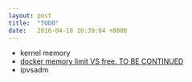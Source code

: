 ```yaml
---
layout: post
title:  "TODO"
date:   2016-04-18 10:39:04 +0800
---
```


- kernel memory
- [docker memory limit VS free. TO BE CONTINUED](/2016/04/18/docker-memory-limit.html)
- ipvsadm

